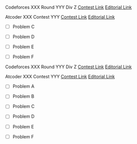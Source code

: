 Codeforces XXX Round YYY Div Z
[Contest Link](http://codeforces.com/contest/XXX)
[Editorial Link](http://codeforces.com/blog/entry/)

Atcoder XXX Contest YYY
[Contest Link](http://XXXYYY.contest.atcoder.jp/)
[Editorial Link](https://atcoder.jp/img/XXXYYY/editorial.pdf)

- [ ] Problem C

- [ ] Problem D

- [ ] Problem E

- [ ] Problem F

Codeforces XXX Round YYY Div Z
[Contest Link](http://codeforces.com/contest/XXX)
[Editorial Link](http://codeforces.com/blog/entry/)

Atcoder XXX Contest YYY
[Contest Link](http://XXXYYY.contest.atcoder.jp/)
[Editorial Link](https://atcoder.jp/img/XXXYYY/editorial.pdf)

- [ ] Problem A

- [ ] Problem B

- [ ] Problem C

- [ ] Problem D

- [ ] Problem E

- [ ] Problem F

